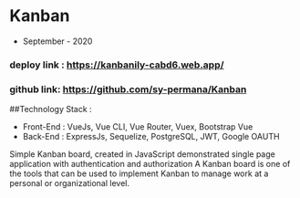 # Kanban
- September - 2020

 ### deploy link : https://kanbanily-cabd6.web.app/ 
 ### github link: https://github.com/sy-permana/Kanban 
 
##Technology Stack :
 - Front-End : VueJs, Vue CLI, Vue Router, Vuex, Bootstrap Vue 
 - Back-End : ExpressJs, Sequelize, PostgreSQL, JWT, Google OAUTH

Simple Kanban board, created in JavaScript demonstrated single page application with authentication and authorization 
A Kanban board is one of the tools that can be used to implement Kanban to manage work at a personal or organizational level. 
